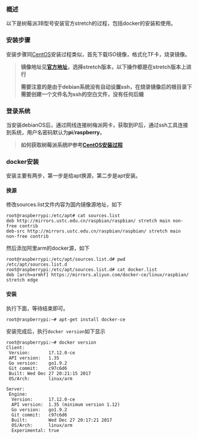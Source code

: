 ### 概述

以下是树莓派3B型号安装官方stretch的过程，包括docker的安装和使用。

### 安装步骤

安装步骤同[CentOS](https://github.com/itrackbird/raspbian)安装过程类似，首先下载ISO镜像，格式化TF卡，烧录镜像。

> **镜像地址见[官方地址](http://downloads.raspberrypi.org/raspbian/images)，选择stretch版本，以下操作都是在stretch版本上进行**
>
> **需要注意的是由于debian系统没有自动设置ssh，在烧录镜像后的根目录下需要创建一个文件名为ssh的空白文件，没有任何后缀**

### 登录系统

当安装debianOS后，通过网线连接树梅派网卡，获取到IP后，通过ssh工具连接到系统，用户名密码默认为**pi**/**raspberry**。

> **如何获取树莓派系统IP参考[CentOS安装过程](https://github.com/itrackbird/raspbian)**

### docker安装

安装主要有两步，第一步是给apt换源，第二步是apt安装。

#### 换源

修改sources.list文件内容为国内镜像源地址，如下

```
root@raspberrypi:/etc/apt# cat sources.list
deb http://mirrors.ustc.edu.cn/raspbian/raspbian/ stretch main non-free contrib
deb-src http://mirrors.ustc.edu.cn/raspbian/raspbian/ stretch main non-free contrib
```

然后添加阿里arm的docker源，如下

```she
root@raspberrypi:/etc/apt/sources.list.d# pwd
/etc/apt/sources.list.d
root@raspberrypi:/etc/apt/sources.list.d# cat docker.list
deb [arch=armhf] https://mirrors.aliyun.com/docker-ce/linux/raspbian/ stretch edge
```

#### 安装

执行下面，等待结束即可。

```she
root@raspberrypi:~# apt-get install docker-ce
```

安装完成后，执行`docker version`如下显示

```she
root@raspberrypi:~# docker version
Client:
 Version:       17.12.0-ce
 API version:   1.35
 Go version:    go1.9.2
 Git commit:    c97c6d6
 Built: Wed Dec 27 20:21:15 2017
 OS/Arch:       linux/arm

Server:
 Engine:
  Version:      17.12.0-ce
  API version:  1.35 (minimum version 1.12)
  Go version:   go1.9.2
  Git commit:   c97c6d6
  Built:        Wed Dec 27 20:17:21 2017
  OS/Arch:      linux/arm
  Experimental: true
```

